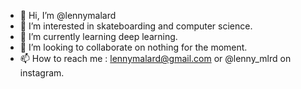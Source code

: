 - 👋 Hi, I’m @lennymalard
- 👀 I’m interested in skateboarding and computer science.
- 🌱 I’m currently learning deep learning.
- 💞️ I’m looking to collaborate on nothing for the moment.
- 📫 How to reach me : lennymalard@gmail.com or @lenny_mlrd on instagram.

<!---
lennymalard/lennymalard is a ✨ special ✨ repository because its `README.md` (this file) appears on your GitHub profile.
You can click the Preview link to take a look at your changes.
--->
